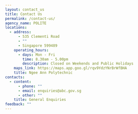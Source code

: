 ```yaml
---
layout: contact_us
title: Contact Us
permalink: /contact-us/
agency_name: POLITE
locations:
  - address:
      - 535 Clementi Road
      - ""
      - Singapore 599489
    operating_hours:
      - days: Mon - Fri
        time: 8.30am - 5.00pm
        description: Closed on Weekends and Public Holidays
    maps_link: https://maps.app.goo.gl/rqv9YdzYNrBrWfBHA
    title: Ngee Ann Polytechnic
contacts:
  - content:
      - phone: ""
      - email: enquiries@abc.gov.sg
      - other: ""
    title: General Enquiries
feedback: ""
---
```

